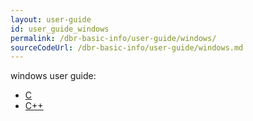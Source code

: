 ```yaml
---
layout: user-guide
id: user_guide_windows
permalink: /dbr-basic-info/user-guide/windows/
sourceCodeUrl: /dbr-basic-info/user-guide/windows.md
---
```


windows user guide:

- [C](c.html)
- [C++](cpp.html)
